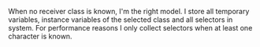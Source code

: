 When no receiver class is known, I'm the right model. I store all temporary variables, instance variables of the selected class and all selectors in system. For performance reasons I only collect selectors when at least one character is known.
